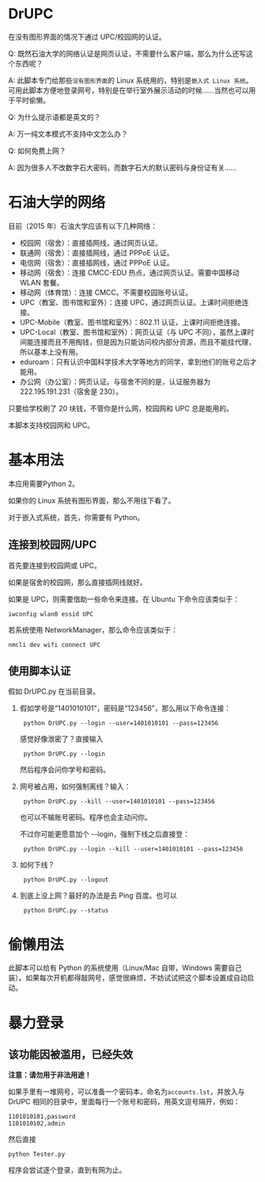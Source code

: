 DrUPC
===

在没有图形界面的情况下通过 UPC/校园网的认证。

Q: 既然石油大学的网络认证是网页认证，不需要什么客户端，那么为什么还写这个东西呢？

A: 此脚本专门给那些`没有图形界面`的 Linux 系统用的，特别是`嵌入式 Linux 系统`。可用此脚本方便地登录网号，特别是在举行室外展示活动的时候……当然也可以用于平时偷懒。

Q: 为什么提示语都是英文的？

A: 万一纯文本模式不支持中文怎么办？

Q: 如何免费上网？

A: 因为很多人不改数字石大密码，而数字石大的默认密码与身份证有关……

# 石油大学的网络

目前（2015 年）石油大学应该有以下几种网络：

* 校园网（宿舍）：直接插网线，通过网页认证。
* 联通网（宿舍）：直接插网线，通过 PPPoE 认证。
* 电信网（宿舍）：直接插网线，通过 PPPoE 认证。
* 移动网（宿舍）：连接 CMCC-EDU 热点，通过网页认证。需要中国移动 WLAN 套餐。
* 移动网（体育馆）：连接 CMCC。不需要校园账号认证。
* UPC（教室、图书馆和室外）：连接 UPC，通过网页认证。上课时间拒绝连接。
* UPC-Mobile（教室、图书馆和室外）：802.11 认证，上课时间拒绝连接。
* UPC-Local（教室、图书馆和室外）：网页认证（与 UPC 不同），虽然上课时间能连接而且不用掏钱，但是因为只能访问校内部分资源，而且不能挂代理，所以基本上没有用。
* eduroam：只有认识中国科学技术大学等地方的同学，拿到他们的账号之后才能用。
* 办公网（办公室）：网页认证。与宿舍不同的是，认证服务器为 222.195.191.231（宿舍是 230）。

只要给学校刷了 20 块钱，不管你是什么网，校园网和 UPC 总是能用的。

本脚本支持校园网和 UPC。

# 基本用法

本应用需要Python 2。

如果你的 Linux 系统有图形界面，那么不用往下看了。

对于嵌入式系统，首先，你需要有 Python。

## 连接到校园网/UPC

首先要连接到校园网或 UPC。

如果是宿舍的校园网，那么直接插网线就好。

如果是 UPC，则需要借助一些命令来连接。在 Ubuntu 下命令应该类似于：

	iwconfig wlan0 essid UPC

若系统使用 NetworkManager，那么命令应该类似于：

	nmcli dev wifi connect UPC

## 使用脚本认证

假如 DrUPC.py 在当前目录。

1. 假如学号是“1401010101”，密码是“123456”，那么用以下命令连接：

		python DrUPC.py --login --user=1401010101 --pass=123456

	感觉好像泄密了？直接输入

		python DrUPC.py --login

	然后程序会问你学号和密码。

2. 网号被占用，如何强制离线？输入：

		python DrUPC.py --kill --user=1401010101 --pass=123456

	也可以不输账号密码。程序也会主动问你。

	不过你可能更愿意加个 --login，强制下线之后直接登：

		python DrUPC.py --login --kill --user=1401010101 --pass=123456

3. 如何下线？

		python DrUPC.py --logout

4. 到底上没上网？最好的办法是去 Ping 百度。也可以

		python DrUPC.py --status

# 偷懒用法

此脚本可以给有 Python 的系统使用（Linux/Mac 自带，Windows 需要自己装）。如果每次开机都得敲网号，感觉很麻烦，不妨试试把这个脚本设置成自动启动。

# 暴力登录

## 该功能因被滥用，已经失效

**注意：请勿用于非法用途！**

如果手里有一堆网号，可以准备一个密码本，命名为`accounts.lst`，并放入与 DrUPC 相同的目录中，里面每行一个账号和密码，用英文逗号隔开，例如：

	1101010101,password
	1101010102,admin

然后直接

	python Tester.py

程序会尝试逐个登录，直到有网为止。
